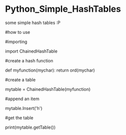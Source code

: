 # Python_Simple_HashTables
some simple hash tables :P


#how to use 

#importing

import ChainedHashTable

#create a hash function

def myfunction(mychar):
    return ord(mychar)

#create a table

mytable = ChainedHashTable(myfunction)

#append an item

mytable.Insert('h')

#get the table

print(mytable.getTable())
